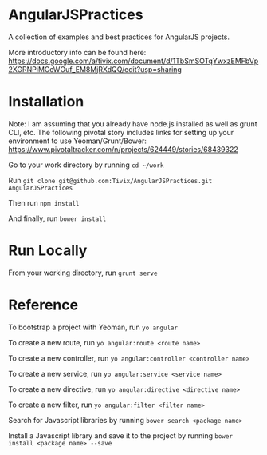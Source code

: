 AngularJSPractices
==================

A collection of examples and best practices for AngularJS projects.

More introductory info can be found here:
https://docs.google.com/a/tivix.com/document/d/1TbSmSOTqYwxzEMFbVp2XGRNPiMCcWOuf_EM8MjRXdQQ/edit?usp=sharing

Installation
============

Note: I am assuming that you already have node.js installed as well as grunt CLI, etc.  The following pivotal story includes links for setting up your environment to use Yeoman/Grunt/Bower:
https://www.pivotaltracker.com/n/projects/624449/stories/68439322

Go to your work directory by running `cd ~/work`

Run `git clone git@github.com:Tivix/AngularJSPractices.git AngularJSPractices`

Then run `npm install`

And finally, run `bower install`

Run Locally
===========

From your working directory, run `grunt serve`

Reference
=========

To bootstrap a project with Yeoman, run `yo angular`

To create a new route, run `yo angular:route <route name>`

To create a new controller, run `yo angular:controller <controller name>`

To create a new service, run `yo angular:service <service name>`

To create a new directive, run `yo angular:directive <directive name>`

To create a new filter, run `yo angular:filter <filter name>`

Search for Javascript libraries by running `bower search <package name>`

Install a Javascript library and save it to the project by running `bower install <package name> --save`
